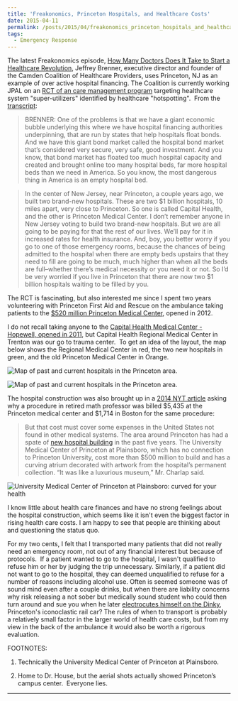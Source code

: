```yaml
---
title: 'Freakonomics, Princeton Hospitals, and Healthcare Costs'
date: 2015-04-11
permalink: /posts/2015/04/freakonomics_princeton_hospitals_and_healthcare_costs/
tags:
  - Emergency Response
---
```


The latest Freakonomics episode, [How Many Doctors Does It Take to Start a Healthcare Revolution](http://freakonomics.com/2015/04/09/how-many-doctors-does-it-take-to-start-a-healthcare-revolution-a-new-freakonomics-radio-podcast/), Jeffrey Brenner, executive director and founder of the Camden Coalition of Healthcare Providers, uses Princeton, NJ as an example of over active hospital financing. The Coalition is currently working JPAL on an [RCT of an care management program](http://www.povertyactionlab.org/evaluation/health-care-hotspotting-united-states) targeting healthcare system "super-utilizers" identified by healthcare "hotspotting".  From the [transcript](http://freakonomics.com/2015/04/09/how-many-doctors-does-it-take-to-start-a-healthcare-revolution-full-transcript/):

> BRENNER: One of the problems is that we have a giant economic bubble underlying this where we have hospital financing authorities underpinning, that are run by states that help hospitals float bonds. And we have this giant bond market called the hospital bond market that’s considered very secure, very safe, good investment. And you know, that bond market has floated too much hospital capacity and created and brought online too many hospital beds, far more hospital beds than we need in America. So you know, the most dangerous thing in America is an empty hospital bed.

> In the center of New Jersey, near Princeton, a couple years ago, we built two brand-new hospitals. These are two $1 billion hospitals, 10 miles apart, very close to Princeton. So one is called Capital Health, and the other is Princeton Medical Center. I don’t remember anyone in New Jersey voting to build two brand-new hospitals. But we are all going to be paying for that the rest of our lives. We’ll pay for it in increased rates for health insurance. And, boy, you better worry if you go to one of those emergency rooms, because the chances of being admitted to the hospital when there are empty beds upstairs that they need to fill are going to be much, much higher than when all the beds are full–whether there’s medical necessity or you need it or not. So I’d be very worried if you live in Princeton that there are now two $1 billion hospitals waiting to be filled by you.

The RCT is fascinating, but also interested me since I spent two years volunteering with Princeton First Aid and Rescue on the ambulance taking patients to the [$520 million Princeton Medical Center](https://www.princetonhcs.org/phcs-home/whats-happening/phcs-news--information/phcs-news.aspx/d=5793/title=university-medical-center-of-princeton-at-plainsboro-welcomes-first-patients-to-new-hospital), opened in 2012.

I do not recall taking anyone to the [Capital Health Medical Center - Hopewell, opened in 2011](http://www.capitalhealth.org/news/2011%20News%20Articles/Hopewell-Open-November-6), but Capital Health Regional Medical Center in Trenton was our go to trauma center.  To get an idea of the layout, the map below shows the Regional Medical Center in red, the two new hospitals in green, and the old Princeton Medical Center in Orange.

![Map of past and current hospitals in the Princeton area.](http://www.tlscherer.com/wp-content/uploads/Map.png)


![Map of past and current hospitals in the Princeton area.](http://tlscherer.github.io/iamges/posts/2015-04-11-map.png)

The hospital construction was also brought up in a [2014 NYT article](http://www.nytimes.com/2014/12/16/health/the-odd-math-of-medical-tests-one-echocardiogram-two-prices-both-high.html) asking why a procedure in retired math professor was billed $5,435 at the Princeton medical center and $1,714 in Boston for the same procedure:

> But that cost must cover some expenses in the United States not found in other medical systems.
> The area around Princeton has had a spate of [new hospital building](http://www.nytimes.com/2011/11/02/business/new-hospitals-may-give-new-jersey-medical-companies-a-survival-edge.html) in the past five years. The University Medical Center of Princeton at Plainsboro, which has no connection to Princeton University, cost more than $500 million to build and has a curving atrium decorated with artwork from the hospital’s permanent collection. “It was like a luxurious museum,” Mr. Charlap said.

![University Medical Center of Princeton at Plainsboro: curved for your health](http://www.tlscherer.com/wp-content/uploads/UMCPP.jpg)

I know little about health care finances and have no strong feelings about the hospital construction, which seems like it isn't even the biggest factor in rising health care costs. I am happy to see that people are thinking about and questioning the status quo.

For my two cents, I felt that I transported many patients that did not really need an emergency room, not out of any financial interest but because of protocols.  If a patient wanted to go to the hospital, I wasn't qualified to refuse him or her by judging the trip unnecessary. Similarly, if a patient did not want to go to the hospital, they can deemed unqualified to refuse for a number of reasons including alcohol use. Often is seemed someone was of sound mind even after a couple drinks, but when there are liability concerns why risk releasing a not sober but medically sound student who could then turn around and sue you when he later [electrocutes himself on the Dinky](https://www.princeton.edu/paw/archive_old/PAW95-96/02_9596/1011note.html), Princeton's iconoclastic rail car? The rules of when to transport is probably a relatively small factor in the larger world of health care costs, but from my view in the back of the ambulance it would also be worth a rigorous evaluation.


FOOTNOTES:

1. Technically the University Medical Center of Princeton at Plainsboro.

2. Home to Dr. House, but the aerial shots actually showed Princeton’s campus center.  Everyone lies.


------